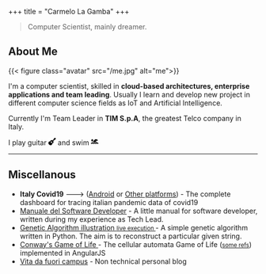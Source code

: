 +++
title = "Carmelo La Gamba"
+++

> Computer Scientist, mainly dreamer.

## About Me

{{< figure class="avatar" src="/me.jpg" alt="me">}}

I'm a computer scientist, skilled in **cloud-based architectures, enterprise applications and team leading**.
Usually I learn and develop new project in different computer science fields as IoT and Artificial Intelligence.

Currently I'm Team Leader in **TIM S.p.A**, the greatest Telco company in Italy. 

I play guitar <img style="display:inline;" src="../guitar.svg" width="15" height="15" /> and swim <img style="display:inline" src="../swimmer-solid.svg" width="15" height="15" />


---

## Miscellanous

- **Italy Covid19** ---> (<a href="https://drive.google.com/file/d/1WCq0tsjxC3-R9Kto39po3QZjoTwB_JLX/view?usp=sharing" target="_blank">Android</a> or <a href="https://italy-covid19.herokuapp.com/" target="_blank">Other platforms</a>) - The complete dashboard for tracing italian pandemic data of covid19
- <a href="https://github.com/carmelolg/it-pragmatic-programmer/blob/master/Manuale%20del%20Software%20Developer%20-%20v1.pdf" target="_blank"> Manuale del Software Developer</a> - A little manual for software developer, written during my experience as Tech Lead.
- <a href="https://github.com/carmelolg/genetic-algorithm-learning" target="_blank"> Genetic Algorithm illustration </a> <small><a href="https://www.youtube.com/watch?v=LxNrOD7fif0" target="_blank">live execution </a></small> -  A simple genetic algorithm written in Python. The aim is to reconstruct a particular given string. 
- <a href="https://carmelolg.github.io/angularjs-cellular-automata" target="_blank"> Conway's Game of Life </a> - The cellular automata Game of Life (<small><a href="https://en.wikipedia.org/wiki/Conway%27s_Game_of_Life" target="_blank">some refs</a></small>) implemented in AngularJS
- <a href="https://carmelolg.github.io/blog/" target="_blank">Vita da fuori campus</a> - Non technical personal blog
